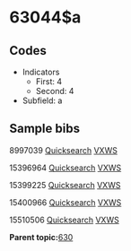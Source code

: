 # 63044$a

## Codes

-   Indicators
    -   First: 4
    -   Second: 4
-   Subfield: a

## Sample bibs

8997039 [Quicksearch](https://search.library.yale.edu/catalog/8997039) [VXWS](http://prodorbis.library.yale.edu:7014/vxws/GetHoldingsService?bibId=8997039)

15396964 [Quicksearch](https://search.library.yale.edu/catalog/15396964) [VXWS](http://prodorbis.library.yale.edu:7014/vxws/GetHoldingsService?bibId=15396964)

15399225 [Quicksearch](https://search.library.yale.edu/catalog/15399225) [VXWS](http://prodorbis.library.yale.edu:7014/vxws/GetHoldingsService?bibId=15399225)

15400966 [Quicksearch](https://search.library.yale.edu/catalog/15400966) [VXWS](http://prodorbis.library.yale.edu:7014/vxws/GetHoldingsService?bibId=15400966)

15510506 [Quicksearch](https://search.library.yale.edu/catalog/15510506) [VXWS](http://prodorbis.library.yale.edu:7014/vxws/GetHoldingsService?bibId=15510506)

**Parent topic:**[630](../../tags/630/630.md)

